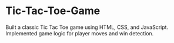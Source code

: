 # Tic-Tac-Toe-Game
 Built a classic Tic Tac Toe game using HTML, CSS, and JavaScript.   Implemented game logic for player moves and win detection. 
